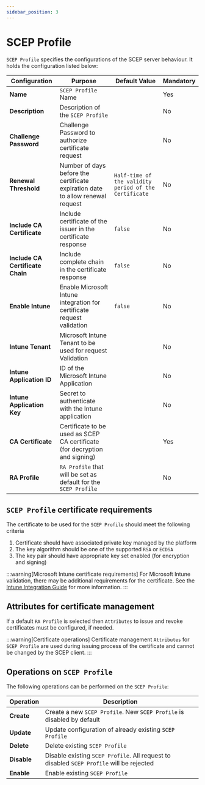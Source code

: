 ```yaml
---
sidebar_position: 3
---
```


# SCEP Profile

`SCEP Profile` specifies the configurations of the SCEP server behaviour. It holds the configuration listed below:

| Configuration                    | Purpose                                                                        | Default Value                                         | Mandatory                                     |
|----------------------------------|--------------------------------------------------------------------------------|-------------------------------------------------------|-----------------------------------------------|
| **Name**                         | `SCEP Profile` Name                                                            |                                                       | <span class="badge badge--success">Yes</span> |
| **Description**                  | Description of the `SCEP Profile`                                              |                                                       | <span class="badge badge--danger">No</span>   |
| **Challenge Password**           | Challenge Password to authorize certificate request                            |                                                       | <span class="badge badge--danger">No</span>   |
| **Renewal Threshold**            | Number of days before the certificate expiration date to allow renewal request | `Half-time of the validity period of the Certificate` | <span class="badge badge--danger">No</span>   |
| **Include CA Certificate**       | Include certificate of the issuer in the certificate response                  | `false`                                               | <span class="badge badge--danger">No</span>   |
| **Include CA Certificate Chain** | Include complete chain in the certificate response                             | `false`                                               | <span class="badge badge--danger">No</span>   |
| **Enable Intune**                | Enable Microsoft Intune integration for certificate request validation         | `false`                                               | <span class="badge badge--danger">No</span>   |
| **Intune Tenant**                | Microsoft Intune Tenant to be used for request Validation                      |                                                       | <span class="badge badge--danger">No</span>   |
| **Intune Application ID**        | ID of the Microsoft Intune Application                                         |                                                       | <span class="badge badge--danger">No</span>   |
| **Intune Application Key**       | Secret to authenticate with the Intune application                             |                                                       | <span class="badge badge--danger">No</span>   |
| **CA Certificate**               | Certificate to be used as SCEP CA certificate (for decryption and signing)     |                                                       | <span class="badge badge--success">Yes</span> |
| **RA Profile**                   | `RA Profile` that will be set as default for the `SCEP Profile`                |                                                       | <span class="badge badge--danger">No</span>   |

## `SCEP Profile` certificate requirements

The certificate to be used for the `SCEP Profile` should meet the following criteria

1. Certificate should have associated private key managed by the platform
2. The key algorithm should be one of the supported `RSA` or `ECDSA`
3. The key pair should have appropriate key set enabled (for encryption and signing)

:::warning[Microsoft Intune certificate requirements]
For Microsoft Intune validation, there may be additional requirements for the certificate. See the [Intune Integration Guide](../../integration-guides/intune/overview.md) for more information.
:::

## Attributes for certificate management

If a default `RA Profile` is selected then `Attributes` to issue and revoke certificates must be configured, if needed.

:::warning[Certificate operations]
Certificate management `Attributes` for `SCEP Profile` are used during issuing process of the certificate and cannot be changed by the SCEP client.
:::

## Operations on `SCEP Profile`

The following operations can be performed on the `SCEP Profile`:

| Operation   | Description                                                                              |
|-------------|------------------------------------------------------------------------------------------|
| **Create**  | Create a new `SCEP Profile`. New `SCEP Profile` is disabled by default                   |
| **Update**  | Update configuration of already existing `SCEP Profile`                                  |
| **Delete**  | Delete existing `SCEP Profile`                                                           |
| **Disable** | Disable existing `SCEP Profile`. All request to disabled `SCEP Profile` will be rejected |
| **Enable**  | Enable existing `SCEP Profile`                                                           |
